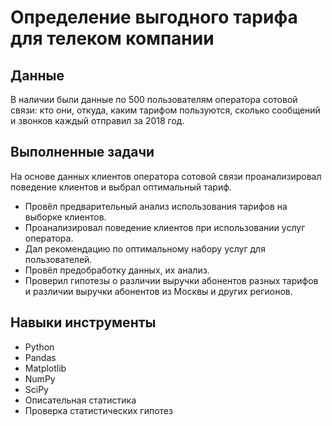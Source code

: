 # Определение выгодного тарифа для телеком компании

## Данные

В наличии были данные по 500 пользователям оператора сотовой связи: кто они, откуда, каким тарифом пользуются, сколько сообщений и звонков каждый отправил за 2018 год. 

## Выполненные задачи

На основе данных клиентов оператора сотовой связи проанализировал поведение клиентов и выбрал оптимальный тариф.

* Провёл предварительный анализ использования тарифов на выборке клиентов.
* Проанализировал поведение клиентов при использовании услуг оператора.
* Дал рекомендацию по оптимальному набору услуг для пользователей.
* Провёл предобработку данных, их анализ. 
* Проверил гипотезы о различии выручки абонентов разных тарифов и различии выручки абонентов из Москвы и других регионов.

## Навыки инструменты

* Python
* Pandas
* Matplotlib
* NumPy
* SciPy
* Описательная статистика
* Проверка статистических гипотез
